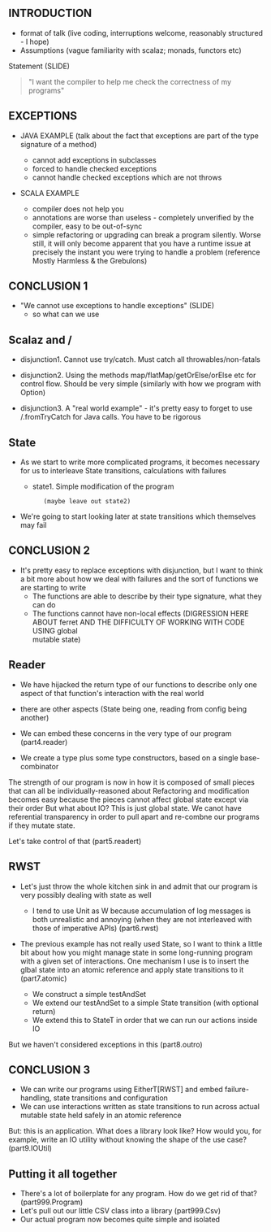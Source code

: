 ## INTRODUCTION

 - format of talk (live coding, interruptions welcome, reasonably structured - I hope)
 - Assumptions (vague familiarity with scalaz; monads, functors etc)

Statement (SLIDE)
 >  "I want the compiler to help me check the correctness of my programs"

## EXCEPTIONS
  - JAVA EXAMPLE (talk about the fact that exceptions are part of the type signature of a method)
    - cannot add exceptions in subclasses
    - forced to handle checked exceptions
    - cannot handle checked exceptions which are not throws

  - SCALA EXAMPLE
    - compiler does not help you
    - annotations are worse than useless - completely unverified by the compiler, easy to be out-of-sync
    - simple refactoring or upgrading can break a program silently. Worse still, it will only become apparent 
      that you have a runtime issue at precisely the instant you were trying to handle a problem 
      (reference Mostly Harmless & the Grebulons)

## CONCLUSION 1
   - "We cannot use exceptions to handle exceptions" (SLIDE)
     - so what can we use

## Scalaz and \/
  - disjunction1. Cannot use try/catch. Must catch all throwables/non-fatals
  - disjunction2. Using the methods map/flatMap/getOrElse/orElse etc for control flow. Should be very simple (similarly with how 
             we program with Option)

  - disjunction3. A "real world example" - it's pretty easy to forget to use \/.fromTryCatch for Java calls. You have to be rigorous  

## State
  - As we start to write more complicated programs, it becomes necessary for us to interleave State transitions, calculations with failures
    - state1. Simple modification of the program

             (maybe leave out state2)
  - We're going to start looking later at state transitions which themselves may fail

## CONCLUSION 2
  - It's pretty easy to replace exceptions with disjunction, but I want to think a bit more 
             about how we deal with failures and the sort of functions we are starting to write
     * The functions are able to describe by their type signature, what they can do
     * The functions cannot have non-local effects (DIGRESSION HERE ABOUT ferret AND THE DIFFICULTY OF WORKING WITH CODE USING global    
                 mutable state)              

## Reader
  - We have hijacked the return type of our functions to describe only one aspect of that function's interaction with the real world
 - there are other aspects (State being one, reading from config being another)

 - We can embed these concerns in the very type of our program (part4.reader)
  * We create a type plus some type constructors, based on a single base-combinator

The strength of our program is now in how it is composed of small pieces that can all be individually-reasoned about
Refactoring and modification becomes easy because the pieces cannot affect global state except via their order
But what about IO? This is just global state. We canot have referential transparency in order to pull apart and re-combne our programs if they mutate state.

Let's take control of that (part5.readert)

## RWST  
  - Let's just throw the whole kitchen sink in and admit that our program is very possibly dealing with state as well   
    * I tend to use Unit as W because accumulation of log messages is both unrealistic and annoying (when they are not interleaved with those of imperative APIs) (part6.rwst)

  - The previous example has not really used State, so I want to think a little bit about how you might manage state in some 
             long-running program with a given set of interactions. One mechanism I use is to insert the glbal state into an atomic reference and apply state transitions to it (part7.atomic)

    * We construct a simple testAndSet
    * We extend our testAndSet to a simple State transition (with optional return)
    * We extend this to StateT in order that we can run our actions inside IO

But we haven't considered exceptions in this (part8.outro)

## CONCLUSION 3
  - We can write our programs using EitherT[RWST] and embed failure-handling, state transitions and configuration
  - We can use interactions written as state transitions to run across actual mutable state held safely in an atomic reference

But: this is an application. What does a library look like? How would you, for example, write an IO utility without knowing 
the shape of the use case? (part9.IOUtil)

## Putting it all together
  - There's a lot of boilerplate for any program. How do we get rid of that? (part999.Program)
  - Let's pull out our little CSV class into a library (part999.Csv)
  - Our actual program now becomes quite simple and isolated
